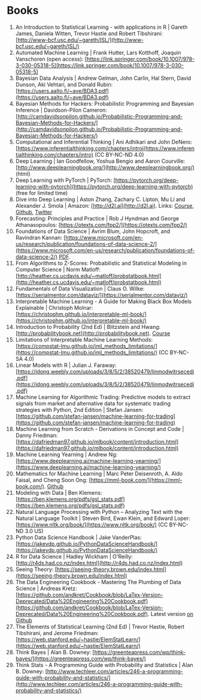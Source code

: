 # Books

1. An Introduction to Statistical Learning - with applications in R \| Gareth James, Daniela Witten, Trevor Hastie and Robert Tibshirani: [http://www-bcf.usc.edu/~gareth/ISL/](http://www-bcf.usc.edu/~gareth/ISL/)
2. Automated Machine Learning \| Frank Hutter, Lars Kotthoff, Joaquin Vanschoren (open access): [https://link.springer.com/book/10.1007/978-3-030-05318-5](https://link.springer.com/book/10.1007/978-3-030-05318-5)
3. Bayesian Data Analysis \| Andrew Gelman, John Carlin, Hal Stern, David Dunson, Aki Vehtari, and Donald Rubin: [https://users.aalto.fi/~ave/BDA3.pdf](https://users.aalto.fi/~ave/BDA3.pdf)
4. Bayesian Methods for Hackers: Probabilistic Programming and Bayesian Inference \| Davidson-Pilon Cameron: [http://camdavidsonpilon.github.io/Probabilistic-Programming-and-Bayesian-Methods-for-Hackers/](http://camdavidsonpilon.github.io/Probabilistic-Programming-and-Bayesian-Methods-for-Hackers/)
5. Computational and Inferential Thinking \| Ani Adhikari and John DeNero: [https://www.inferentialthinking.com/chapters/introj(https://www.inferentialthinking.com/chapters/intro) (CC BY-NC-ND 4.0)
6. Deep Learning \| Ian Goodfellow, Yoshua Bengio and Aaron Courville: [http://www.deeplearningbook.org/](http://www.deeplearningbook.org/) (html)
7. Deep Learning with PyTorch \| PyTorch: [https://pytorch.org/deep-learning-with-pytorch](https://pytorch.org/deep-learning-with-pytorch) (free for limited time)
8. Dive into Deep Learning \| Aston Zhang, Zachary C. Lipton, Mu Li and Alexander J. Smola \| Amazon: [http://d2l.ai](http://d2l.ai). Links: [Course](http://courses.d2l.ai/berkeley-stat-157/index.html), [Github](https://github.com/d2l-ai/d2l-en), [Twitter](https://twitter.com/D2L_ai)
9. Forecasting: Principles and Practice \| Rob J Hyndman and George Athanasopoulos: [https://otexts.com/fpp2/](https://otexts.com/fpp2/)
10. Foundations of Data Science \| Avrim Blum, John Hopcroft, and Ravindran Kannan: [https://www.microsoft.com/en-us/research/publication/foundations-of-data-science-2/](https://www.microsoft.com/en-us/research/publication/foundations-of-data-science-2/) [PDF](https://www.cs.cornell.edu/jeh/book.pdf).
11. From Algorithms to Z-Scores: Probabilistic and Statistical Modeling in Computer Science \| Norm Matloff: [http://heather.cs.ucdavis.edu/~matloff/probstatbook.html](http://heather.cs.ucdavis.edu/~matloff/probstatbook.html)
12. Fundamentals of Data Visualization \| Claus O. Wilke: [https://serialmentor.com/dataviz/](https://serialmentor.com/dataviz/)
13. Interpretable Machine Learning - A Guide for Making Black Box Models Explainable \| Christoph Molnar: [https://christophm.github.io/interpretable-ml-book/](https://christophm.github.io/interpretable-ml-book/)
14. Introduction to Probability (2nd Ed) \| Blitzstein and Hwang: [http://probabilitybook.net](http://probabilitybook.net). [Course](https://projects.iq.harvard.edu/stat110/home)
15. Limitations of Interpretable Machine Learning Methods: [https://compstat-lmu.github.io/iml_methods_limitations/](https://compstat-lmu.github.io/iml_methods_limitations/) (CC BY-NC-SA 4.0)
16. Linear Models with R \| Julian J. Faraway: [https://jdong.weebly.com/uploads/3/8/5/2/38520479/linmodwitrsecedi.pdf](https://jdong.weebly.com/uploads/3/8/5/2/38520479/linmodwitrsecedi.pdf)
17. Machine Learning for Algorithmic Trading: Predictive models to extract signals from market and alternative data for systematic trading strategies with Python, 2nd Edition \| Stefan Jansen: [https://github.com/stefan-jansen/machine-learning-for-trading](https://github.com/stefan-jansen/machine-learning-for-trading)
18. Machine Learning from Scratch - Derivations in Concept and Code \| Danny Friedman: [https://dafriedman97.github.io/mlbook/content/introduction.html](https://dafriedman97.github.io/mlbook/content/introduction.html)
19. Machine Learning Yearning \| Andrew Ng: [https://www.deeplearning.ai/machine-learning-yearning/](https://www.deeplearning.ai/machine-learning-yearning/)
20. Mathematics for Machine Learning \| Marc Peter Deisenroth, A. Aldo Faisal, and Cheng Soon Ong: [https://mml-book.com/](https://mml-book.com/). [Github](https://mml-book.github.io/)
21. Modeling with Data \| Ben Klemens: [https://ben.klemens.org/pdfs/gsl_stats.pdf](https://ben.klemens.org/pdfs/gsl_stats.pdf)
22. Natural Language Processing with Python – Analyzing Text with the Natural Language Toolkit \| Steven Bird, Ewan Klein, and Edward Loper: [https://www.nltk.org/book/](https://www.nltk.org/book/) (CC BY-NC-ND 3.0 US)
23. Python Data Science Handbook \| Jake VanderPlas: [https://jakevdp.github.io/PythonDataScienceHandbook/](https://jakevdp.github.io/PythonDataScienceHandbook/)
24. R for Data Science \| Hadley Wickham \| O'Reilly: [http://r4ds.had.co.nz/index.html](http://r4ds.had.co.nz/index.html)
25. Seeing Theory: [https://seeing-theory.brown.edu/index.html](https://seeing-theory.brown.edu/index.html)
26. The Data Engineering Cookbook - Mastering The Plumbing of Data Science \| Andreas Kretz: [https://github.com/andkret/Cookbook/blob/LaTex-Version-Deprecated/Data%20Engineering%20Cookbook.pdf](https://github.com/andkret/Cookbook/blob/LaTex-Version-Deprecated/Data%20Engineering%20Cookbook.pdf). Latest version [on Github](https://github.com/andkret/Cookbook)
27. The Elements of Statistical Learning (2nd Ed) \| Trevor Hastie, Robert Tibshirani, and Jerome Friedman: [https://web.stanford.edu/~hastie/ElemStatLearn/](https://web.stanford.edu/~hastie/ElemStatLearn/)
28. Think Bayes \| Alan B. Downey: [https://greenteapress.com/wp/think-bayes/](https://greenteapress.com/wp/think-bayes/)
29. Think Stats - A Programming Guide with Probability and Statistics \| Alan B. Downey: [http://www.techleer.com/articles/246-a-programming-guide-with-probability-and-statistics/](http://www.techleer.com/articles/246-a-programming-guide-with-probability-and-statistics/)

